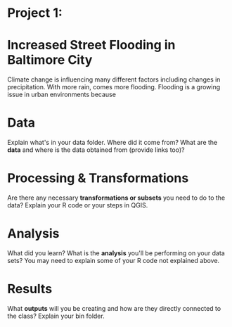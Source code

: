 # Project 1: 

# Increased Street Flooding in Baltimore City
Climate change is influencing many different factors including changes in precipitation. With more rain, comes more flooding. Flooding is a growing issue in urban environments because

# Data
Explain what's in your data folder. Where did it come from? What are the **data** and where is the data obtained from (provide links too)?

# Processing & Transformations
Are there any necessary **transformations or subsets** you need to do to the data? Explain your R code or your steps in QGIS.

# Analysis
What did you learn? What is the **analysis** you'll be performing on your data sets? You may need to explain some of your R code not explained above.

# Results
What **outputs** will you be creating and how are they directly connected to the class? Explain your bin folder.
